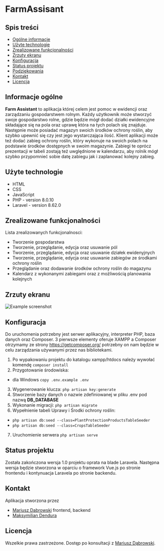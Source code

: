 # FarmAssisant


## Spis treści
* [Ogólne informacje](#general-information)
* [Użyte technologie](#użyte-technologie)
* [Zrealizowane funkcjonalności](#zrealizowane-funkcjonalności)
* [Zrzuty ekranu](#screenshots)
* [Konfiguracja](#konfiguracja)
* [Status projektu](#status-projektu)
* [Podziękowania](#podziękowania)
* [Kontakt](#kontakt)
* [Licencja](#licencja)


## Informacje ogólne
<b>Farm Assistant</b> to aplikacja której celem jest pomoc w ewidencji oraz zarządzaniu gospodarstwem rolnym. 
Każdy użytkownik może stworzyć swoje gospodarstwo rolne, gdzie będzie mógł dodać działki ewidencyjne
 składające się na pola oraz uprawę która na tych polach się znajduje.
Następnie może posiadać magazyn swoich środków ochrony roślin, aby szybko upewnić się czy jest jego 
wystarczająca ilość. Klient aplikacji może też dodać zabieg ochrony roślin, który wykonuje na swoich 
polach na podstawie środków dostępnych w swoim magazynie. Zabiegi te oprócz prezentacji w tabeli zostają
 też uwględnione w kalendarzu, aby rolnik mógł szybko przypomnieć sobie datę zabiegu jak i zaplanować 
 kolejny zabieg.


## Użyte technologie
- HTML
- CSS
- JavaScript
- PHP - version 8.0.10
- Laravel - version 8.62.0


## Zrealizowane funkcjonalności
Lista zrealizowanych funkcjonalnosci:
- Tworzenie gospodarstwa
- Tworzenie, przeglądanie, edycja oraz usuwanie pól
- Tworzenie, przeglądanie, edycja oraz usuwanie działek ewidenyjnych
- Tworzenie, przeglądanie, edycja oraz usuwanie zabiegów ze środkami ochrony roślin
- Przeglądanie oraz dodawanie środków ochrony roślin do magazynu
- Kalendarz z wykonanymi zabiegami oraz z możliwością planowania kolejnych


## Zrzuty ekranu
![Example screenshot](./img/screenshot.png)
<!-- If you have screenshots you'd like to share, include them here. -->


## Konfiguracja
Do uruchomenia potrzebny jest serwer aplikacyjny, interpreter PHP, baza danych oraz Composer. 3 pierwsze elementy oferuje XAMPP a Composer otrzymamy ze strony https://getcomposer.org/ 
 potrzebny on nam będzie w celu zarządzania używanymi przez nas bibliotekami.
 1. Po wypakowaniu projektu do katalogu xampp/htdocs należy wywołać komendę 
 `composer install` 
 2. Przygotowanie środowiska:
 - dla Windows `copy .env.example .env`
3. Wygenerowanie klucza:
 `php artisan key:generate`
4. Stworzenie bazy danych o nazwie zdefiniowanej w pliku .env pod nazwą <b>DB_DATABASE</b>
5. Wykonanie migracji: `php artisan migrate`
6. Wypełnienie tabeli Uprawy i Środki ochrony roślin:
- `php artisan db:seed --class=PlantProtectionProductsTableSeeder`
- `php artisan db:seed --class=CropsTableSeeder`
7. Uruchomienie serwera `php artisan serve`

## Status projektu
Została zakończona wersja 1.0 projektu oprata na blade Laravela. Następna wersja będzie stworzona w oparciu o framework Vue.js po stronie frontendu i kontynuacja Laravela po stronie backendu.


## Kontakt
Aplikacja stworzona przez 
- [Mariusz Dąbrowski](https://github.com/marioooo0o) frontend, backend  
- [Maksymilian Dendura](https://github.com/Noniv)



## Licencja
Wszelkie prawa zastrzeżone. Dostęp po konsultacji z [Mariusz Dąbrowski](https://github.com/marioooo0o).
